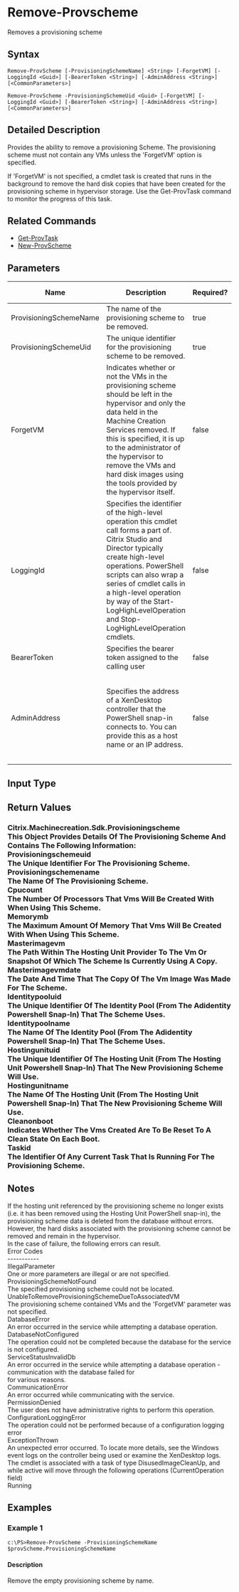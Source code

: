 ﻿
# Remove-Provscheme
Removes a provisioning scheme
## Syntax
```
Remove-ProvScheme [-ProvisioningSchemeName] <String> [-ForgetVM] [-LoggingId <Guid>] [-BearerToken <String>] [-AdminAddress <String>] [<CommonParameters>]

Remove-ProvScheme -ProvisioningSchemeUid <Guid> [-ForgetVM] [-LoggingId <Guid>] [-BearerToken <String>] [-AdminAddress <String>] [<CommonParameters>]
```
## Detailed Description
Provides the ability to remove a provisioning Scheme.  The provisioning scheme must not contain any VMs unless the 'ForgetVM' option is specified.

If 'ForgetVM' is not specified, a cmdlet task is created that runs in the background to remove the hard disk copies that have been created for the provisioning scheme in hypervisor storage.  Use the Get-ProvTask command to monitor the progress of this task.


## Related Commands

* [Get-ProvTask](./Get-ProvTask/)
* [New-ProvScheme](./New-ProvScheme/)
## Parameters
| Name   | Description | Required? | Pipeline Input | Default Value |
| --- | --- | --- | --- | --- |
| ProvisioningSchemeName | The name of the provisioning scheme to be removed. | true | true (ByPropertyName) |  |
| ProvisioningSchemeUid | The unique identifier for the provisioning scheme to be removed. | true | true (ByPropertyName) |  |
| ForgetVM | Indicates whether or not the VMs in the provisioning scheme should be left in the hypervisor and only the data held in the Machine Creation Services removed.  If this is specified, it is up to the administrator of the hypervisor to remove the VMs and hard disk images using the tools provided by the hypervisor itself. | false | false |  |
| LoggingId | Specifies the identifier of the high-level operation this cmdlet call forms a part of. Citrix Studio and Director typically create high-level operations. PowerShell scripts can also wrap a series of cmdlet calls in a high-level operation by way of the Start-LogHighLevelOperation and Stop-LogHighLevelOperation cmdlets. | false | false |  |
| BearerToken | Specifies the bearer token assigned to the calling user | false | false |  |
| AdminAddress | Specifies the address of a XenDesktop controller that the PowerShell snap-in connects to.  You can provide this as a host name or an IP address. | false | false | LocalHost. Once a value is provided by any cmdlet, this value becomes the default. |

## Input Type

### 

## Return Values

### Citrix.Machinecreation.Sdk.Provisioningscheme<br>    This Object Provides Details Of The Provisioning Scheme And Contains The Following Information:<br>    Provisioningschemeuid<br>        The Unique Identifier For The Provisioning Scheme.<br>    Provisioningschemename<br>        The Name Of The Provisioning Scheme.<br>    Cpucount<br>        The Number Of Processors That Vms Will Be Created With When Using This Scheme.<br>    Memorymb<br>        The Maximum Amount Of Memory That Vms Will Be Created With When Using This Scheme.<br>    Masterimagevm<br>        The Path Within The Hosting Unit Provider To The Vm Or Snapshot Of Which The Scheme Is Currently Using A Copy.<br>    Masterimagevmdate<br>        The Date And Time That The Copy Of The Vm Image Was Made For The Scheme.<br>    Identitypooluid<br>        The Unique Identifier Of The Identity Pool (From The Adidentity Powershell Snap-In) That The Scheme Uses.<br>    Identitypoolname<br>        The Name Of The Identity Pool (From The Adidentity Powershell Snap-In) That The Scheme Uses.<br>    Hostingunituid<br>       The Unique Identifier Of The Hosting Unit (From The Hosting Unit Powershell Snap-In) That The New Provisioning Scheme Will Use.<br>    Hostingunitname<br>       The Name Of The Hosting Unit (From The Hosting Unit Powershell Snap-In) That The New Provisioning Scheme Will Use.<br>    Cleanonboot<br>       Indicates Whether The Vms Created Are To Be Reset To A Clean State On Each Boot.<br>    Taskid<br>       The Identifier Of Any Current Task That Is Running For The Provisioning Scheme.

## Notes
If the hosting unit referenced by the provisioning scheme no longer exists (i.e. it has been removed using the Hosting Unit PowerShell snap-in), the provisioning scheme data is deleted from the database without errors. However, the hard disks associated with the provisioning scheme cannot be removed and remain in the hypervisor.<br>    In the case of failure, the following errors can result.<br>    Error Codes<br>    -----------<br>    IllegalParameter<br>    One or more parameters are illegal or are not specified.<br>    ProvisioningSchemeNotFound<br>    The specified provisioning scheme could not be located.<br>    UnableToRemoveProvisioningSchemeDueToAssociatedVM<br>    The provisioning scheme contained VMs and the 'ForgetVM' parameter was not specified.<br>    DatabaseError<br>    An error occurred in the service while attempting a database operation.<br>    DatabaseNotConfigured<br>    The operation could not be completed because the database for the service is not configured.<br>    ServiceStatusInvalidDb<br>    An error occurred in the service while attempting a database operation - communication with the database failed for<br>    for various reasons.<br>    CommunicationError<br>    An error occurred while communicating with the service.<br>    PermissionDenied<br>    The user does not have administrative rights to perform this operation.<br>    ConfigurationLoggingError<br>    The operation could not be performed because of a configuration logging error<br>    ExceptionThrown<br>    An unexpected error occurred.  To locate more details, see the Windows event logs on the controller being used or examine the XenDesktop logs.<br>    The cmdlet is associated with a task of type DisusedImageCleanUp, and while active will move through the following operations (CurrentOperation field)<br>    Running
## Examples

### Example 1
```
c:\PS>Remove-ProvScheme -ProvisioningSchemeName $provScheme.ProvisioningSchemeName
```
#### Description
Remove the empty provisioning scheme by name.
